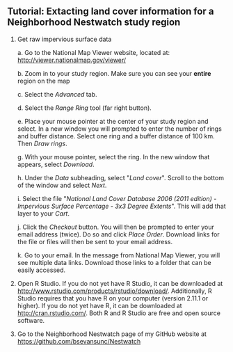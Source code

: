 ## Tutorial: Extacting land cover information for a Neighborhood Nestwatch study region

1. Get raw impervious surface data

    a. Go to the National Map Viewer website, located at: http://viewer.nationalmap.gov/viewer/
    
    b. Zoom in to your study region. Make sure you can see your **entire** region on the map
    
    c. Select the *Advanced* tab.
    
    d. Select the *Range Ring* tool (far right button).
    
    e. Place your mouse pointer at the center of your study region and select. In a new window you will prompted to enter the number of rings and buffer distance. Select one ring and a buffer distance of 100 km. Then *Draw rings*.
    
    g. With your mouse pointer, select the ring. In the new window that appears, select *Download*.
    
    h. Under the _Data_ subheading, select "_Land cover_". Scroll to the bottom of the window and select _Next_.
    
    i. Select the file "_National Land Cover Database 2006 (2011 edition) - Impervious Surface Percentage - 3x3 Degree Extents_". This will add that layer to your _Cart_.
    
    j. Click the _Checkout_ button. You will then be prompted to enter your email address (twice). Do so and click _Place Order_. Download links for the file or files will then be sent to your email address.
    
    k. Go to your email. In the message from National Map Viewer, you will see multiple data links. Download those links to a folder that can be easily accessed.
    
2. Open R Studio. If you do not yet have R Studio, it can be downloaded at http://www.rstudio.com/products/rstudio/download/. Additionally, R Studio requires that you have R on your computer (version 2.11.1 or higher). If you do not yet have R, it can be downloaded at http://cran.rstudio.com/. Both R and R Studio are free and open source software.

3. Go to the Neighborhood Nestwatch page of my GitHub website at https://github.com/bsevansunc/Nestwatch
    
